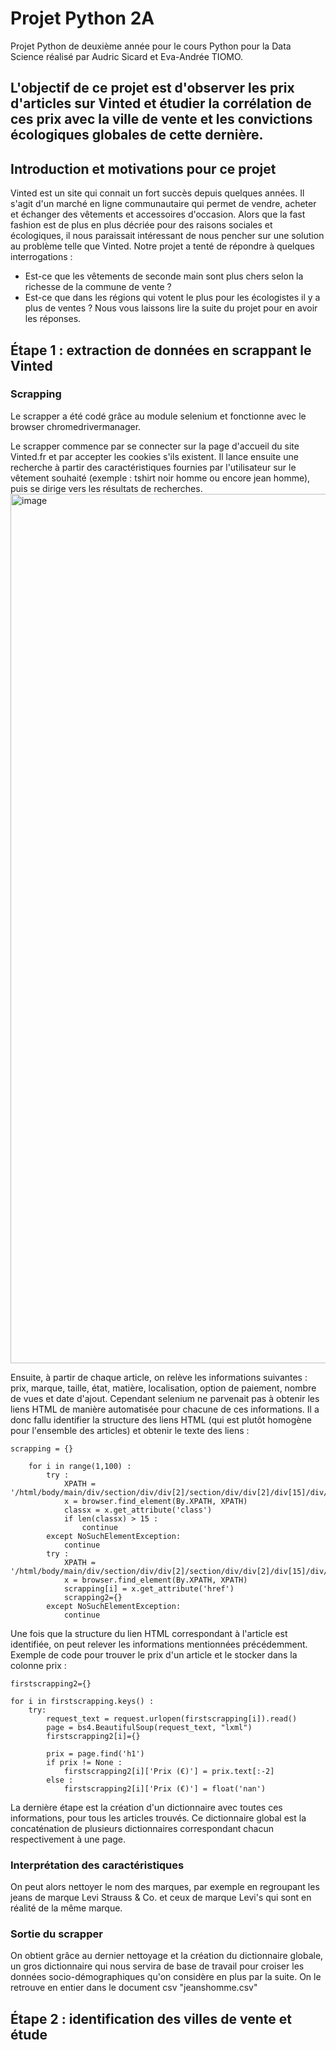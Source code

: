 # Projet Python 2A

Projet Python de deuxième année pour le cours Python pour la Data Science réalisé par Audric Sicard et Eva-Andrée TIOMO.

## L'objectif de ce projet est d'observer les prix d'articles sur Vinted et étudier la corrélation de ces prix avec la ville de vente et les convictions écologiques globales de cette dernière.

## Introduction et motivations pour ce projet

Vinted est un site qui connait un fort succès depuis quelques années. Il s'agit d'un marché en ligne communautaire qui permet de vendre, acheter et échanger des vêtements et accessoires d'occasion. Alors que la fast fashion est de plus en plus décriée pour des raisons sociales et écologiques, il nous paraissait intéressant de nous pencher sur une solution au problème telle que Vinted. Notre projet a tenté de répondre à quelques interrogations : 
- Est-ce que les vêtements de seconde main sont plus chers selon la richesse de la commune de vente ?
- Est-ce que dans les régions qui votent le plus pour les écologistes il y a plus de ventes ?
Nous vous laissons lire la suite du projet pour en avoir les réponses.

## Étape 1 : extraction de données en scrappant le Vinted
### Scrapping
Le scrapper a été codé grâce au module selenium et fonctionne avec le browser chromedrivermanager.

Le scrapper commence par se connecter sur la page d'accueil du site Vinted.fr et par accepter les cookies s'ils existent. Il lance ensuite une recherche à partir des caractéristiques fournies par l'utilisateur sur le vêtement souhaité (exemple : tshirt noir homme ou encore jean homme), puis se dirige vers les résultats de recherches.
<img width="1391" alt="image" src="https://github.com/audricms/Vinted-pricer/assets/148848770/a8953e39-8d7b-4e48-8fde-ec2415654b11">

Ensuite, à partir de chaque article, on relève les informations suivantes : prix, marque, taille, état, matière, localisation, option de paiement, nombre de vues et date d'ajout.
Cependant selenium ne parvenait pas à obtenir les liens HTML de manière automatisée pour chacune de ces informations. Il a donc fallu identifier la structure des liens HTML (qui est plutôt homogène pour l'ensemble des articles) et obtenir le texte des liens : 
```
scrapping = {}
    
    for i in range(1,100) :
        try :
            XPATH = '/html/body/main/div/section/div/div[2]/section/div/div[2]/div[15]/div/div['+str(i)+']'
            x = browser.find_element(By.XPATH, XPATH)
            classx = x.get_attribute('class')
            if len(classx) > 15 :
                continue
        except NoSuchElementException:
            continue
        try : 
            XPATH = '/html/body/main/div/section/div/div[2]/section/div/div[2]/div[15]/div/div['+str(i)+']/div/div/div/div[2]/a'
            x = browser.find_element(By.XPATH, XPATH)
            scrapping[i] = x.get_attribute('href')
            scrapping2={}
        except NoSuchElementException:
            continue
```

Une fois que la structure du lien HTML correspondant à l'article est identifiée, on peut relever les informations mentionnées précédemment. 
Exemple de code pour trouver le prix d'un article et le stocker dans la colonne prix :
```
firstscrapping2={}

for i in firstscrapping.keys() :
    try:
        request_text = request.urlopen(firstscrapping[i]).read()
        page = bs4.BeautifulSoup(request_text, "lxml")
        firstscrapping2[i]={}
    
        prix = page.find('h1')
        if prix != None :
            firstscrapping2[i]['Prix (€)'] = prix.text[:-2]
        else : 
            firstscrapping2[i]['Prix (€)'] = float('nan')
```
La dernière étape est la création d'un dictionnaire avec toutes ces informations, pour tous les articles trouvés. Ce dictionnaire global est la concaténation de plusieurs dictionnaires correspondant chacun respectivement à une page.

### Interprétation des caractéristiques
On peut alors nettoyer le nom des marques, par exemple en regroupant les jeans de marque Levi Strauss & Co. et ceux de marque Levi's qui sont en réalité de la même marque.

### Sortie du scrapper
On obtient grâce au dernier nettoyage et la création du dictionnaire globale, un gros dictionnaire qui nous servira de base de travail pour croiser les données socio-démographiques qu'on considère en plus par la suite.
On le retrouve en entier dans le document csv "jeanshomme.csv"

## Étape 2 : identification des villes de vente et étude